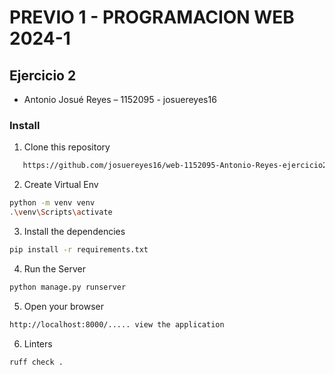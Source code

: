 <h1>PREVIO 1 - PROGRAMACION WEB 2024-1</h1>

<h2>Ejercicio 2</h2>

- Antonio Josué Reyes – 1152095 - josuereyes16

### Install

1. Clone this repository

```sh
   https://github.com/josuereyes16/web-1152095-Antonio-Reyes-ejercicio2.git
   ```
2. Create Virtual Env

```bash
python -m venv venv
.\venv\Scripts\activate 
```
3. Install the dependencies

```bash
pip install -r requirements.txt
```
4. Run the Server

```bash
python manage.py runserver
```
5. Open your browser  
```bash
http://localhost:8000/..... view the application
```

6. Linters

```bash
ruff check .
```
